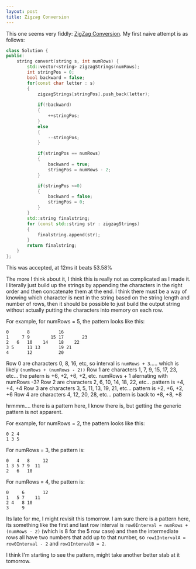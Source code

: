 ```yaml
---
layout: post
title: Zigzag Conversion
---
```


This one seems very fiddly: [ZigZag Conversion](https://leetcode.com/problems/zigzag-conversion/).  My first naive attempt is as follows:

```c++
class Solution {
public:
    string convert(string s, int numRows) {
        std::vector<string> zigzagStrings(numRows);
        int stringPos = 0;
        bool backward = false;
        for(const char letter : s)
        {
            zigzagStrings[stringPos].push_back(letter);
            
            if(!backward)
            {
                ++stringPos;
            }
            else
            {
                --stringPos;
            }

            if(stringPos == numRows)
            {
                backward = true;
                stringPos = numRows - 2;
            }

            if(stringPos <=0)
            {
                backward = false;
                stringPos = 0;
            }
        }
        std::string finalstring;
        for (const std::string str : zigzagStrings)
        {
            finalstring.append(str);
        }
        return finalstring;
    }
};
```

This was accepted, at 12ms it beats 53.58%

The more I think about it, I think this is really not as complicated as I made it.  I literally just build up the strings by appending the characters in the right order and then concatenate them at the end.  I think there must be a way of knowing which character is next in the string based on the string length and number of rows, then it should be possible to just build the output string without actually putting the characters into memory on each row.

For example, for numRows = 5, the pattern looks like this:

```
0       8           16
1     7 9        15 17       23
2   6   10    14    18    22
3 5     11 13       19 21
4       12          20
```

Row 0 are characters 0, 8, 16, etc, so interval is `numRows + 3`..... which is likely `(numRows + (numRows - 2))`
Row 1 are characters 1, 7, 9, 15, 17, 23, etc... the patern is +6, +2, +6, +2, etc.   numRows + 1 alernating with numRows -3?
Row 2 are characters 2, 6, 10, 14, 18, 22, etc...  pattern is +4, +4, +4
Row 3 are characters 3, 5, 11, 13, 19, 21, etc... pattern is +2, +6, +2, +6
Row 4 are characters 4, 12, 20, 28, etc... pattern is back to +8, +8, +8


hrmmm.... there is a pattern here, I know there is, but getting the generic pattern is not apparent.

For example, for numRows = 2, the pattern looks like this:
```
0 2 4
1 3 5
```

For numRows = 3, the pattern is:
```
0   4   8     12
1 3 5 7 9  11
2   6   10
```

For numRows = 4, the pattern is:
```
0     6       12
1   5 7    11
2 4   8 10
3     9
```

Its late for me, I might revisit this tomorrow.  I am sure there is a pattern here, its something like the first and last row interval is `row0Interval = numRows + (numRows - 2)` (which is 8 for the 5 row case) and then the intermediate rows all have two numbers that add up to that number, so `row1IntervalA = row0Interval - 2` and `row1IntervalB = 2`.

I think I'm starting to see the pattern, might take another better stab at it tomorrow.

